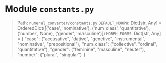 # Module `constants.py`
> Path: `numeral_converter/constants.py`
`DEFAULT_MORPH`: Dict[str, Any] = OrderedDict([('case', 'nominative'), ('num_class', 'quantitative'), ('number', None), ('gender', 'masculine')])
`MORPH_FORMS`: Dict[str, Any] = {
            "case": ("accusative", "dative", "genetive", "instrumental", "nominative", "prepositional"),
"num_class": ("collective", "ordinal", "quantitative"),
"gender": ("feminine", "masculine", "neuter"),
"number": ("plural", "singular")
            }